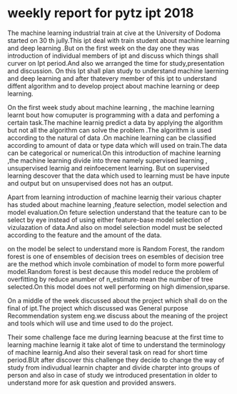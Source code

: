 # weekly report for pytz ipt 2018
The machine learning industrial train at cive at the University of Dodoma started on 30 th jully.This ipt deal with  train student about
machine learning and deep learning .But on the first week  on the day one they was introduction of individual members of ipt  and discuss 
which  things shall curver on Ipt period.And also we arranged the time for study,presentation and discussion. On this Ipt shall plan study 
to understand machine laerning and deep learning and after thatevery member of this ipt  to understand diffent algorithm and
to develop project about machine learning or deep learning.


 On the first week study about machine learning , the machine learning  learnt  bout how comuputer is programming  with a data 
 and perfoming a certain task.The machine learnig predict a data by applying the algorithm but not all the algorithm can solve
 the problem .The algorithm is used according to the natural of data .On machine learning can be classified according to amount
 of data or type data which will used on train.The data can be categorical or numerical.On this introduction of machine learning 
 ,the machine learning divide into three namely supervised learning , unsupervised learnig and reinfoecement learning. But on 
 supervised learning descover that the data which used to learning must be have inpute and output but on unsupervised does not 
 has an output.


 Apart from learning introduction of machine learnig their various chapter has studed about machine learning ,feature selection, model
selection and model evaluation.On feture selection understand that the teature can to be select by eye instead of using either 
feature-base model selection of vizulazation of data.And also on model selection model must be selected according to the feature and 
the amount of the data.

on the model be select to understand more is Random Forest, the random forest is one of ensembles of decision trees  on esembles 
of decision tree are the method which invole combination of model to form more powerful model.Random forest is best decause this model
reduce the problem of overfitting by reduce anumber of n_estimato mean the number of tree selected.On this model does not well
performing on high dimension,sparse.

On a middle of the week discussed about the project which shall do on the final of ipt.The project which discussed was General purpose
Recommendation system eng.we discuss about the meaning of the project and tools which will use and time used to do the project.

Their some challenge face me during learning beacuse  at the first time to learning machine learnig it take alot of time to understand
the terminology of machine learnig.And also their several task on read for short time period.BUt after discover this challenge 
they decide to change the way of study from indivudual learnin chapter and divide charpter into groups of person and also in case of study
we introduced presentation in older to understand more for ask question and provided answers.
